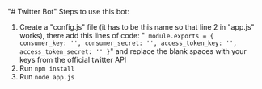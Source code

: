 "# Twitter Bot" 
Steps to use this bot:
1. Create a "config.js" file (it has to be this name so that line 2 in "app.js" works), there add this lines of code: "``` module.exports = {
  consumer_key: '',
  consumer_secret: '',
  access_token_key: '',
  access_token_secret: ''
}```" and replace the blank spaces with your keys from the official twitter API
2. Run `npm install` 
3. Run `node app.js`
